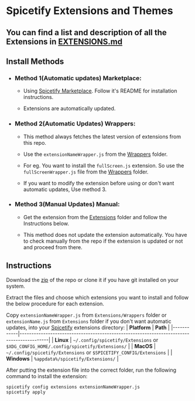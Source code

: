 # Spicetify Extensions and Themes

## **You can find a list and description of all the Extensions in [EXTENSIONS.md](https://github.com/daksh2k/Spicetify-stuff/blob/master/EXTENSIONS.md)**

## Install Methods
- ### Method 1(Automatic updates) **Marketplace**:
  
  - Using [Spicetify Marketplace](https://github.com/spicetify/spicetify-marketplace). Follow it's README for installation instructions.
  
  - Extensions are automatically updated.


- ### Method 2(Automatic Updates) **Wrappers**:
  - This method always fetches the latest version of extensions from this repo.

  - Use the `extensionNameWrapper.js` from the [Wrappers](https://github.com/daksh2k/Spicetify-stuff/blob/master/Extensions/Wrappers) folder.

  - For eg. You want to install the `fullScreen.js` extension. So use the `fullScreenWrapper.js` file from the [Wrappers](https://github.com/daksh2k/Spicetify-stuff/blob/master/Extensions/Wrappers) folder.

  - If you want to modify the extension before using or don't want automatic updates, Use method 3.
- ### Method 3(Manual Updates) **Manual**:
  - Get the extension from the [Extensions](https://github.com/daksh2k/Spicetify-stuff/blob/master/Extensions) folder and follow the Instructions below.

  - This method does not update the extension automatically.
  You have to check manually from the repo if the extension is updated or not and proceed from there.
## Instructions

Download the [zip](https://github.com/daksh2k/Spicetify-stuff/archive/refs/heads/master.zip) of the repo or clone it if you have git installed on your system.

Extract the files and choose which extensions you want to install and follow the below procedure for each extension.

Copy `extensionNameWrapper.js` from `Extensions/Wrappers` folder or `extensionName.js` from `Extensions` folder if you don't want automatic updates, into your [Spicetify](https://github.com/spicetify/spicetify-cli) extensions directory:
| **Platform** | **Path**                                                                               |
|------------|------------------------------------------------------------------------------------------|
| **Linux**      | `~/.config/spicetify/Extensions` or `$XDG_CONFIG_HOME/.config/spicetify/Extensions/` |
| **MacOS**      | `~/.config/spicetify/Extensions` or `$SPICETIFY_CONFIG/Extensions`                   |
| **Windows**    | `%appdata%/spicetify/Extensions/`                                               |

After putting the extension file into the correct folder, run the following command to install the extension:
```
spicetify config extensions extensionNameWrapper.js
spicetify apply
```

